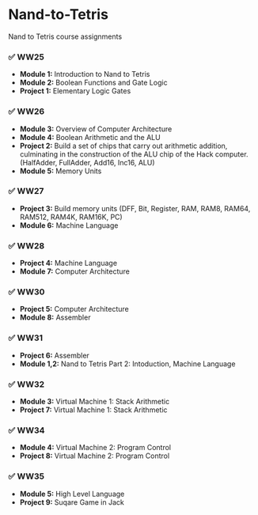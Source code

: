 # Nand-to-Tetris

Nand to Tetris course assignments

### ✅ WW25

- **Module 1:** Introduction to Nand to Tetris
- **Module 2:** Boolean Functions and Gate Logic
- **Project 1:** Elementary Logic Gates

### ✅ WW26

- **Module 3:** Overview of Computer Architecture
- **Module 4:** Boolean Arithmetic and the ALU
- **Project 2:** Build a set of chips that carry out arithmetic addition, culminating in the construction of
  the ALU chip of the Hack computer. (HalfAdder, FullAdder, Add16, Inc16, ALU)
- **Module 5:** Memory Units

### ✅ WW27

- **Project 3:** Build memory units (DFF, Bit, Register, RAM, RAM8, RAM64, RAM512, RAM4K, RAM16K, PC)
- **Module 6:** Machine Language

### ✅ WW28

- **Project 4:** Machine Language
- **Module 7:** Computer Architecture

### ✅ WW30

- **Project 5:** Computer Architecture
- **Module 8:** Assembler

### ✅ WW31

- **Project 6:** Assembler
- **Module 1,2:** Nand to Tetris Part 2: Intoduction, Machine Language

### ✅ WW32

- **Module 3:** Virtual Machine 1: Stack Arithmetic
- **Project 7:** Virtual Machine 1: Stack Arithmetic

### ✅ WW34

- **Module 4:** Virtual Machine 2: Program Control
- **Project 8:** Virtual Machine 2: Program Control

### ✅ WW35

- **Module 5:** High Level Language
- **Project 9:** Suqare Game in Jack
